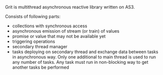 Grit is multithread asynchronous reactive library written on AS3.

Consists of following parts:
* collections with synchronous access
* asynchronous emission of stream (or train) of values
* promise or value that may not be available yet 
* triggering operations
* secondary thread manager
* tasks deploying on secondary thread  and exchange data between tasks in asynchronous way.
Only one additional to main thread is used to run any number of tasks.
Any task must run in non-blocking way to get another tasks be performed




